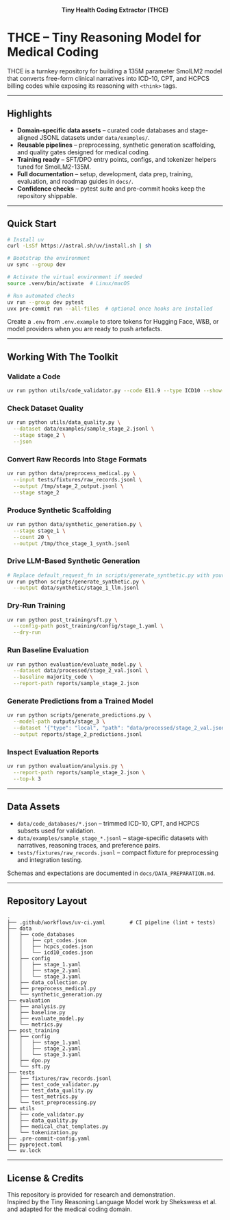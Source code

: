 <p align="center"><strong>Tiny Health Coding Extractor (THCE)</strong></p>

# THCE – Tiny Reasoning Model for Medical Coding

THCE is a turnkey repository for building a 135M parameter SmolLM2 model that converts free-form clinical narratives into ICD-10, CPT, and HCPCS billing codes while exposing its reasoning with `<think>` tags.  


---

## Highlights
- **Domain-specific data assets** – curated code databases and stage-aligned JSONL datasets under `data/examples/`.
- **Reusable pipelines** – preprocessing, synthetic generation scaffolding, and quality gates designed for medical coding.
- **Training ready** – SFT/DPO entry points, configs, and tokenizer helpers tuned for SmolLM2-135M.
- **Full documentation** – setup, development, data prep, training, evaluation, and roadmap guides in `docs/`.
- **Confidence checks** – pytest suite and pre-commit hooks keep the repository shippable.

---

## Quick Start

```bash
# Install uv
curl -LsSf https://astral.sh/uv/install.sh | sh

# Bootstrap the environment
uv sync --group dev

# Activate the virtual environment if needed
source .venv/bin/activate  # Linux/macOS

# Run automated checks
uv run --group dev pytest
uvx pre-commit run --all-files  # optional once hooks are installed
```

Create a `.env` from `.env.example` to store tokens for Hugging Face, W&B, or model providers when you are ready to push artefacts.

---

## Working With The Toolkit

### Validate a Code
```bash
uv run python utils/code_validator.py --code E11.9 --type ICD10 --show-record
```

### Check Dataset Quality
```bash
uv run python utils/data_quality.py \
  --dataset data/examples/sample_stage_2.jsonl \
  --stage stage_2 \
  --json
```

### Convert Raw Records Into Stage Formats
```bash
uv run python data/preprocess_medical.py \
  --input tests/fixtures/raw_records.jsonl \
  --output /tmp/stage_2_output.jsonl \
  --stage stage_2
```

### Produce Synthetic Scaffolding
```bash
uv run python data/synthetic_generation.py \
  --stage stage_1 \
  --count 20 \
  --output /tmp/thce_stage_1_synth.jsonl
```

### Drive LLM-Based Synthetic Generation
```bash
# Replace default_request_fn in scripts/generate_synthetic.py with your provider client first.
uv run python scripts/generate_synthetic.py \
  --output data/synthetic/stage_1_llm.jsonl
```

### Dry-Run Training
```bash
uv run python post_training/sft.py \
  --config-path post_training/config/stage_1.yaml \
  --dry-run
```

### Run Baseline Evaluation
```bash
uv run python evaluation/evaluate_model.py \
  --dataset data/processed/stage_2_val.jsonl \
  --baseline majority_code \
  --report-path reports/sample_stage_2.json
```

### Generate Predictions from a Trained Model
```bash
uv run python scripts/generate_predictions.py \
  --model-path outputs/stage_3 \
  --dataset '{"type": "local", "path": "data/processed/stage_2_val.jsonl"}' \
  --output reports/stage_2_predictions.jsonl
```

### Inspect Evaluation Reports
```bash
uv run python evaluation/analysis.py \
  --report-path reports/sample_stage_2.json \
  --top-k 3
```

---

## Data Assets

- `data/code_databases/*.json` – trimmed ICD-10, CPT, and HCPCS subsets used for validation.
- `data/examples/sample_stage_*.jsonl` – stage-specific datasets with narratives, reasoning traces, and preference pairs.
- `tests/fixtures/raw_records.jsonl` – compact fixture for preprocessing and integration testing.

Schemas and expectations are documented in `docs/DATA_PREPARATION.md`.

---

## Repository Layout

```
.
├── .github/workflows/uv-ci.yaml        # CI pipeline (lint + tests)
├── data
│   ├── code_databases
│   │   ├── cpt_codes.json
│   │   ├── hcpcs_codes.json
│   │   └── icd10_codes.json
│   ├── config
│   │   ├── stage_1.yaml
│   │   ├── stage_2.yaml
│   │   └── stage_3.yaml
│   ├── data_collection.py
│   ├── preprocess_medical.py
│   └── synthetic_generation.py
├── evaluation
│   ├── analysis.py
│   ├── baseline.py
│   ├── evaluate_model.py
│   └── metrics.py
├── post_training
│   ├── config
│   │   ├── stage_1.yaml
│   │   ├── stage_2.yaml
│   │   └── stage_3.yaml
│   ├── dpo.py
│   └── sft.py
├── tests
│   ├── fixtures/raw_records.jsonl
│   ├── test_code_validator.py
│   ├── test_data_quality.py
│   ├── test_metrics.py
│   └── test_preprocessing.py
├── utils
│   ├── code_validator.py
│   ├── data_quality.py
│   ├── medical_chat_templates.py
│   └── tokenization.py
├── .pre-commit-config.yaml
├── pyproject.toml
└── uv.lock
```


---

## License & Credits

This repository is provided for research and demonstration.  
Inspired by the Tiny Reasoning Language Model work by Shekswess et al. and adapted for the medical coding domain.

